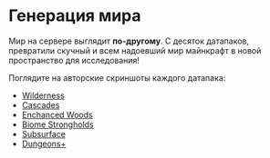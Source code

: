 # Генерация мира

Мир на сервере выглядит **по-другому**. С десяток датапаков, превратили скучный и всем надоевший мир майнкрафт в новой пространство для исследования!

Поглядите на авторские скриншоты каждого датапака:
* [Wilderness](https://modrinth.com/datapack/wilderness_/gallery)
* [Cascades](https://www.planetminecraft.com/data-pack/hybrid-beta-1-18-1-a-beta-style-interpretation-of-modern-minecraft-terrain/)
* [Enchanced Woods](https://www.planetminecraft.com/data-pack/enhanced-woods/)
* [Biome Strongholds](https://modrinth.com/datapack/biome-strongholds/gallery)
* [Subsurface](https://modrinth.com/datapack/subsurface/gallery)
* [Dungeons+](https://modrinth.com/datapack/dungeons+/gallery)